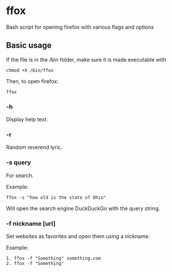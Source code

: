 # ffox
Bash script for opening firefox with various flags and options

## Basic usage

If the file is in the /bin folder, make sure it is made executable with 

```
chmod +X /bin/ffox
```
Then, to open firefox:

```
ffox
```

### -h

Display help text.

### -r
Random reverend lyric.

### -s query

For search.  

Example:
```
ffox -s "how old is the state of Ohio"
```
Will open the search engine DuckDuckGo with the query string.

### -f nickname [url]

Set websites as favorites and open them using a nickname.

Example: 

```
1. ffox -f "Something" something.com
2. ffox -f "Something"
```
